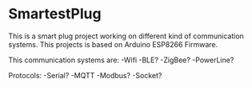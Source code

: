 # SmartestPlug
This is a smart plug project working on different kind of communication systems.
This projects is based on Arduino ESP8266 Firmware.

This communication systems are:
-Wifi
-BLE?
-ZigBee?
-PowerLine?

Protocols:
-Serial?
-MQTT
-Modbus?
-Socket?

